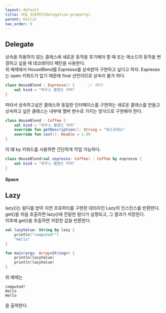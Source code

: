 ```yaml
---
layout: default
title: 위임 프로퍼티(Delegation-property)
parent: Kotlin
nav_order: 8
---
```


## Delegate
상속을 허용하지 않는 클래스에 새로운 동작을 추가해야 할 때 또는 메소드의 동작을 변경하고 싶을 때 데코레이터 패턴을 사용한다.  
위 예제에서 HouseBlend를 Espresso를 상속받아 구현하고 싶다고 하자. Espresso는 open 키워드가 없기 때문에 final 선언이므로 상속이 불가 하다.
```kotlin
class HouseBlend : Espresso() {      // 에러!
    val kind = "하우스 블렌드 커피"
}
```
따라서 상속하고싶은 클래스와 동일한 인터페이스를 구현하는 새로운 클래스를 만들고 상속하고 싶은 클래스는 내부에 멤버 변수로 가지는 방식으로 구현해야 한다.
```kotlin
class HouseBlend : Coffee {
    val kind = "하우스 블렌드 커피"
    override fun getDescription(): String = "에스프레소"
    override fun cost(): Double = 1.99
}
```
이 떄 by 키워드를 사용하면 간단하게 작업 가능하다.
```kotlin
class HouseBlend(val espresso: Coffee) : Coffee by espresso {
    val kind = "하우스 블렌드 커피"
}
```
#### Space

## Lazy
lazy()는 람다를 받아 지연 프로퍼티를 구현한 대리자인 Lazy<T>의 인스턴스를 반환한다.  
get()을 처음 호출하면 lazy()에 전달한 람다가 실행되고, 그 결과가 저장된다.  
이후에 get()을 호출하면 저장한 값을 반환한다.
```kotlin
val lazyValue: String by lazy {
    println("computed!")
    "Hello"
}

fun main(args: Array<String>) {
    println(lazyValue)
    println(lazyValue)
}
```
위 예제는
```
computed!
Hello
Hello
```
을 출력한다.